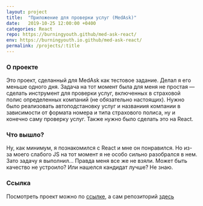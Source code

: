 ```yaml
---
layout: project
title:  "Приложение для проверки услуг (MedAsk)"
date:   2019-10-25 12:00:00 +0400
categories: React
repo: https://burningyouth.github/med-ask-react/
env: https://burningyouth.io.github/med-ask-react/
permalink: /projects/:title
---
```


### О проекте
Это проект, сделанный для MedAsk как тестовое задание. Делал я его меньше одного дня. Задача на тот момент была для меня не простая — сделать инструмент для проверки услуг, включенных в страховой полис определенных компаний (не обязательно настоящих). Нужно было реализовать автоподстановку услуг и названиия компании в зависимости от формата номера и типа страхового полиса, ну и конечно саму проверку услуг. Также нужно было сделать это на React.

### Что вышло?
Ну, как минимум, я познакомился с React и мне он понравился. Но из-за моего слабого JS на тот момент я не особо сильно разобрался в нем. Зато задачу я выполнил... Правда меня все же не взяли. Может быть качество не устроило? Или нашелся кандидат лучше? Не знаю.

### Ссылка
Посмотреть проект можно по [ссылке]({{page.env}}), а сам репозиторий [здесь]({{page.repo}})
